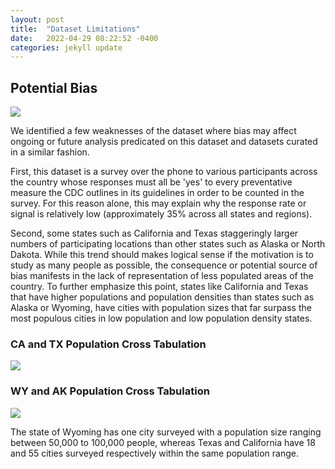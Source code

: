 ```yaml
---
layout: post
title:  "Dataset Limitations"
date:   2022-04-29 08:22:52 -0400
categories: jekyll update
---
```

## Potential Bias
<img src="/ait580blog/assets/images/biasimage.jpeg" style="width=100px;height=220px">

We identified a few weaknesses of the dataset where bias may affect ongoing or future analysis predicated on this dataset and datasets curated in a similar fashion. 

First, this dataset is a survey over the phone to various participants across the country whose responses must all be 'yes' to every preventative measure the CDC outlines in its guidelines in order to be counted in the survey. For this reason alone, this may explain why the response rate or signal is relatively low (approximately 35% across all states and regions). 

Second, some states such as California and Texas staggeringly larger numbers of participating locations than other states such as Alaska or North Dakota. While this trend should makes logical sense if the motivation is to study as many people as possible, the consequence or potential source of bias manifests in the lack of representation of less populated areas of the country. To further emphasize this point, states like California and Texas that have higher populations and population densities than states such as Alaska or Wyoming, have cities with population sizes that far surpass the most populous cities in low population and low population density states.

### CA and TX Population Cross Tabulation
<img src="/ait580blog/assets/images/bigCrosstab.jpeg">

### WY and AK Population Cross Tabulation
<img src="/ait580blog/assets/images/smallCrosstab.jpeg">

The state of Wyoming has one city surveyed with a population size ranging between 50,000 to 100,000 people, whereas Texas and California have 18 and 55 cities surveyed respectively within the same population range.